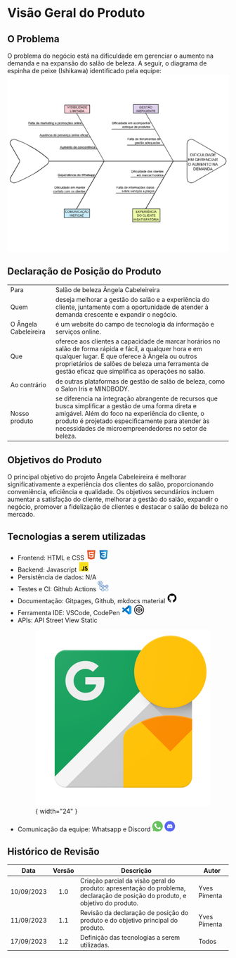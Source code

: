 # Visão Geral do Produto

## O Problema
O problema do negócio está na dificuldade em gerenciar o aumento na demanda e na expansão do salão de beleza. A seguir, o diagrama de espinha de peixe (Ishikawa) identificado pela equipe:
![Diagrama_de_Ishikawa](../img/ishikawa-Model.png)

## Declaração de Posição do Produto

|               |                                     |
| :------------ | ----------------------------------- |
| Para          | Salão de beleza Ângela Cabeleireira |
| Quem          | deseja melhorar a gestão do salão e a experiência do cliente, juntamente com a oportunidade de atender à demanda crescente e expandir o negócio. |
| O Ângela Cabeleireira | é um website do campo de tecnologia da informação e serviços online. |
| Que           | oferece aos clientes a capacidade de marcar horários no salão de forma rápida e fácil, a qualquer hora e em qualquer lugar. E que oferece à Ângela ou outros proprietários de salões de beleza uma ferramenta de gestão eficaz que simplifica as operações no salão. |
| Ao contrário  | de outras plataformas de gestão de salão de beleza, como o Salon Iris e MINDBODY. |
| Nosso produto | se diferencia na integração abrangente de recursos que busca simplificar a gestão de uma forma direta e amigável. Além do foco na experiência do cliente, o produto é projetado especificamente para atender às necessidades de microempreendedores no setor de beleza. |    

## Objetivos do Produto

O principal objetivo do projeto  Ângela Cabeleireira é melhorar significativamente a experiência dos clientes do salão, proporcionando conveniência, eficiência e qualidade. 
Os objetivos secundários incluem aumentar a satisfação do cliente, melhorar a gestão do salão, expandir o negócio, promover a fidelização de clientes e destacar o salão de beleza no mercado.

<!-- TODO: imagens não carregando no site, warning do mkdocs WARNING -  [02:51:41] "GET /VisaoProdutoEProjeto/visaoProduto/img/css.svg HTTP/1.1" code 404 -->
## Tecnologias a serem utilizadas
- Frontend: HTML e CSS <img src="img/html.svg" alt="HTML5" width="24px"> <img src="./img/css.svg" alt="CSS3" width="24px">
- Backend: Javascript <img src="./img/js.svg" alt="JS" width="24px" >
- Persistência de dados: N/A
- Testes e CI: Github Actions <img src="./img/github-actions.svg" alt="GitHub Actions" width="24px">
- Documentação: Gitpages, Github, mkdocs material <img src="./img/github.svg" alt="GitHub" width="24px"> 
- Ferramenta IDE: VSCode, CodePen <img src="./img/vscode.svg" alt="VSCode" width="24px"> <img src="./img/codepen.svg" alt="CodePen" width="24px">
- APIs: API Street View Static <figure markdown> ![Google Street View](./img/street-view.png){ width="24" }</figure>
- Comunicação da equipe: Whatsapp e Discord <img src="./img/whatsapp.svg" alt="WhatsApp" width="24px" > <img src="./img/discord.svg" alt="Discord" width="24px">

<!-- TODO: logo svg do mkdocs:  <svg><path d="M12 8a3 3 0 0 0 3-3 3 3 0 0 0-3-3 3 3 0 0 0-3 3 3 3 0 0 0 3 3m0 3.54C9.64 9.35 6.5 8 3 8v11c3.5 0 6.64 1.35 9 3.54 2.36-2.19 5.5-3.54 9-3.54V8c-3.5 0-6.64 1.35-9 3.54Z"></path></svg> -->
<!-- ALTERNATIVAS DE IMAGEM #ONLYLIGHT #ONLYDARK DE ACORDO MODO ESCURO MODO CLARO -->
<!-- ![Image title](https://dummyimage.com/600x400/f5f5f5/aaaaaa#only-light)
![Image title](https://dummyimage.com/600x400/21222c/d5d7e2#only-dark) -->



## Histórico de Revisão

| Data       | Versão |                                                          Descrição                                                            |    Autor     |
| :--------: | :----: | ----------------------------------------------------------------------------------------------------------------------------- | ------------ |
| 10/09/2023 | 1.0    | Criação parcial da visão geral do produto: apresentação do problema, declaração de posição do produto, e objetivo do produto. | Yves Pimenta |
| 11/09/2023 | 1.1    | Revisão da declaração de posição do produto e do objetivo principal do produto.                                               | Yves Pimenta |
| 17/09/2023 | 1.2    | Definição das tecnologias a serem utilizadas.                                                                                 | Todos        |

